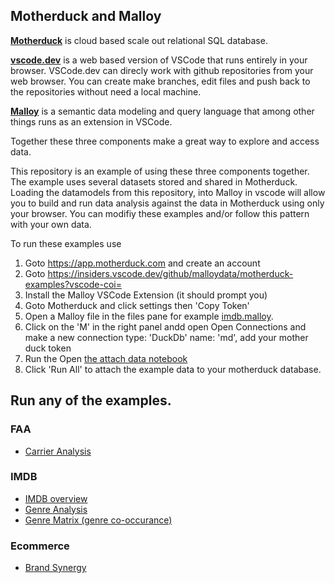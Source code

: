 ## Motherduck and Malloy

[**Motherduck**](https://motherduck.com) is cloud based scale out relational SQL database.  

[**vscode.dev**](https://vscode.dev) is a web based version of VSCode that runs entirely in your browser. VSCode.dev can direcly work with github repositories from your web browser.  You can create make branches, edit files and push back to the repositories without need a local machine.

[**Malloy**](https://malloydata.dev) is a semantic data modeling and query language that among other things runs as an extension in VSCode.

Together these three components make a great way to explore and access data.

This repository is an example of using these three components together.  The example uses several datasets stored and shared in Motherduck.  Loading the datamodels from this repository, into Malloy in vscode will allow you to build and run data analysis against the data in Motherduck using only your browser.   You can modifiy these examples and/or follow this pattern with your own data.


To run these examples use

1. Goto https://app.motherduck.com and create an account
1. Goto https://insiders.vscode.dev/github/malloydata/motherduck-examples?vscode-coi=
1. Install the Malloy VSCode Extension (it should prompt you)
1. Goto Motherduck and click settings then 'Copy Token'
1. Open a Malloy file in the files pane for example [imdb.malloy](imdb/imdb.malloy).
1. Click on the 'M' in the right panel andd open Open Connections and make a new connection
    type: 'DuckDb' 
    name: 'md', 
    add your mother duck token
1. Run the Open [the attach data notebook](attach_data.malloynb)
1. Click 'Run All' to attach the example data to your motherduck database.

## Run any of the examples.

### FAA
* [Carrier Analysis](faa/carrier_analysis.malloynb)

### IMDB

* [IMDB overview](imdb/imdb.malloynb)
* [Genre Analysis](imdb/genre_analysis.malloynb)
* [Genre Matrix (genre co-occurance)](imdb/genre_matrix.malloynb)

### Ecommerce
* [Brand Synergy](ecommerce/brand_synergy.malloy)
